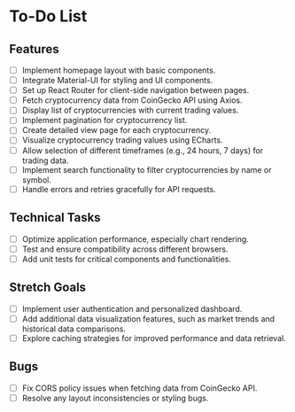 # To-Do List

## Features

- [ ] Implement homepage layout with basic components.
- [ ] Integrate Material-UI for styling and UI components.
- [ ] Set up React Router for client-side navigation between pages.
- [ ] Fetch cryptocurrency data from CoinGecko API using Axios.
- [ ] Display list of cryptocurrencies with current trading values.
- [ ] Implement pagination for cryptocurrency list.
- [ ] Create detailed view page for each cryptocurrency.
- [ ] Visualize cryptocurrency trading values using ECharts.
- [ ] Allow selection of different timeframes (e.g., 24 hours, 7 days) for trading data.
- [ ] Implement search functionality to filter cryptocurrencies by name or symbol.
- [ ] Handle errors and retries gracefully for API requests.

## Technical Tasks

- [ ] Optimize application performance, especially chart rendering.
- [ ] Test and ensure compatibility across different browsers.
- [ ] Add unit tests for critical components and functionalities.

## Stretch Goals

- [ ] Implement user authentication and personalized dashboard.
- [ ] Add additional data visualization features, such as market trends and historical data comparisons.
- [ ] Explore caching strategies for improved performance and data retrieval.

## Bugs

- [ ] Fix CORS policy issues when fetching data from CoinGecko API.
- [ ] Resolve any layout inconsistencies or styling bugs.

